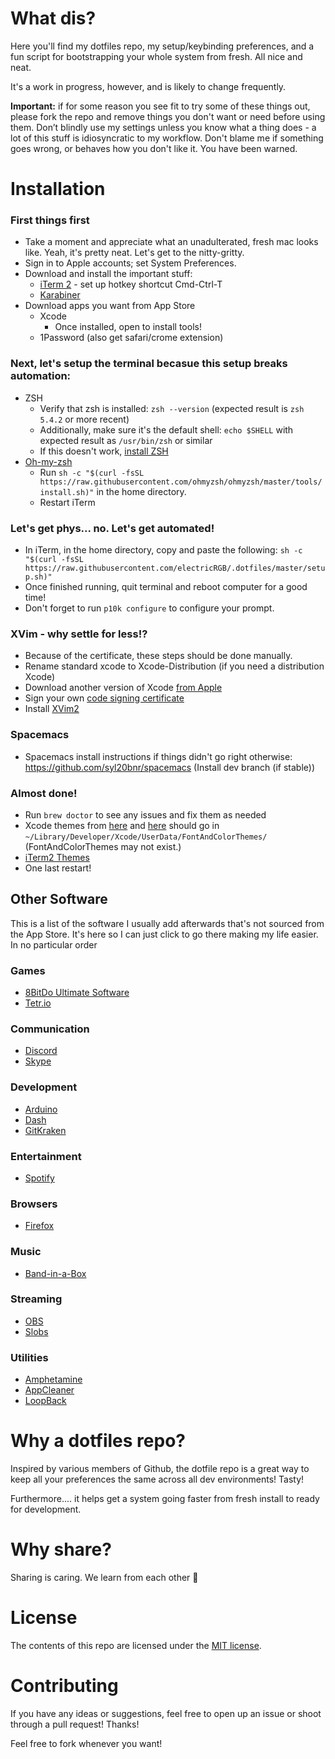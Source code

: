 # What dis?

Here you'll find my dotfiles repo, my setup/keybinding preferences, and a fun script for bootstrapping your whole system from fresh. All nice and neat.

It's a work in progress, however, and is likely to change frequently.

**Important:** if for some reason you see fit to try some of these things out, please fork the repo and remove things you don't want or need before using them. Don’t blindly use my settings unless you know what a thing does - a lot of this stuff is idiosyncratic to my workflow. Don't blame me if something goes wrong, or behaves how you don't like it. You have been warned.

# Installation

### First things first
- Take a moment and appreciate what an unadulterated, fresh mac looks like. Yeah, it's pretty neat. Let's get to the nitty-gritty.
- Sign in to Apple accounts; set System Preferences.
- Download and install the important stuff:
    - [iTerm 2](https://www.iterm2.com/downloads.html) - set up hotkey shortcut Cmd-Ctrl-T
    - [Karabiner](https://pqrs.org/osx/karabiner/)
- Download apps you want from App Store
    - Xcode
      - Once installed, open to install tools!
    - 1Password (also get safari/crome extension)

### Next, let's setup the terminal becasue this setup breaks automation:
- ZSH
    - Verify that zsh is installed: `zsh --version` (expected result is `zsh 5.4.2`
  or more recent)
    - Additionally, make sure it's the default shell: `echo $SHELL` with expected
  result as `/usr/bin/zsh` or similar
    - If this doesn't work, [install ZSH](https://github.com/ohmyzsh/ohmyzsh/wiki/Installing-ZSH)
- [Oh-my-zsh](https://github.com/ohmyzsh/ohmyzsh)
    - Run `sh -c "$(curl -fsSL https://raw.githubusercontent.com/ohmyzsh/ohmyzsh/master/tools/install.sh)"`
  in the home directory.
    - Restart iTerm

### Let's get phys... no. Let's get automated!
- In iTerm, in the home directory, copy and paste the following:
`sh -c "$(curl -fsSL https://raw.githubusercontent.com/electricRGB/.dotfiles/master/setup.sh)"`
- Once finished running, quit terminal and reboot computer for a good time!
- Don't forget to run `p10k configure` to configure your prompt.

### XVim - why settle for less!?
- Because of the certificate, these steps should be done manually.
- Rename standard xcode to Xcode-Distribution (if you need a distribution Xcode)
- Download another version of Xcode [from Apple](https://developer.apple.com/download/more/)
- Sign your own [code signing certificate](https://github.com/XVimProject/XVim2/blob/master/SIGNING_Xcode.md)
- Install [XVim2](https://github.com/XVimProject/XVim2)

### Spacemacs
- Spacemacs install instructions if things didn't go right otherwise: https://github.com/syl20bnr/spacemacs (Install dev branch (if stable))

### Almost done!
- Run `brew doctor` to see any issues and fix them as needed
- Xcode themes from [here](https://github.com/hdoria/xcode-themes) and [here](http://www.codethemes.net/themes/popular/all) should go in `~/Library/Developer/Xcode/UserData/FontAndColorThemes/` (FontAndColorThemes may not exist.)
- [iTerm2 Themes](https://github.com/mbadolato/iTerm2-Color-Schemes)
- One last restart!

## Other Software
This is a list of the software I usually add afterwards that's not sourced from the App Store. It's here so I can just click to go there making my life easier. In no particular order

### Games
- [8BitDo Ultimate Software](https://support.8bitdo.com/ultimate-software.html)
- [Tetr.io](https://tetr.io/about/desktop/)

### Communication
- [Discord](https://discord.com/new/download)
- [Skype](https://www.skype.com/en/get-skype/)

### Development
- [Arduino](https://www.arduino.cc/en/Main/Software)
- [Dash](https://kapeli.com/dash)
- [GitKraken](https://www.gitkraken.com/)

### Entertainment
- [Spotify](https://www.spotify.com/ca-en/download/mac/)

### Browsers
- [Firefox](https://www.mozilla.org/en-CA/firefox/new/)

### Music
- [Band-in-a-Box](https://www.pgmusic.com/)

### Streaming
- [OBS](https://obsproject.com/download)
- [Slobs](https://streamlabs.com/)

### Utilities
- [Amphetamine](https://apps.apple.com/us/app/amphetamine/id937984704?mt=12)
- [AppCleaner](https://freemacsoft.net/appcleaner/)
- [LoopBack](https://rogueamoeba.com/loopback/)


# Why a dotfiles repo?

Inspired by various members of Github, the dotfile repo is a great way to keep all your preferences the same across all dev environments! Tasty!

Furthermore.... it helps get a system going faster from fresh install to ready for development.

# Why share?
Sharing is caring. We learn from each other 🌷

# License

The contents of this repo are licensed under the [MIT license](https://opensource.org/licenses/MIT).

# Contributing

If you have any ideas or suggestions, feel free to open up an issue or shoot through a pull request! Thanks!

Feel free to fork whenever you want!
